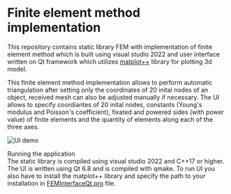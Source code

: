 # Finite element method implementation

This repository contains static library FEM with implementation of finite element method which is built using visual studio 2022 and user interface written on Qt framework which utilizes [matplot++](https://github.com/alandefreitas/matplotplusplus) library for plotting 3d model.<br />

This finite element method implementation allows to perform automatic triangulation after setting only the coordinates of 20 inital nodes of an object, received mesh can also be adjusted manually if necessary. The UI allows to specify coordiantes of 20 inital nodes, constants (Young's modulus and Poisson's coefficient), fixated and powered sides (with power value) of finite elements and the quantity of elements along each of the three axes.<br />

![UI demo](https://github.com/user-attachments/assets/11892e4f-8770-4e72-bb73-b8101122e8b3)

Running the application<br /> 
The static library is compiled using visual studio 2022 and C++17 or higher. The UI is written using  Qt 6.8 and is compiled with qmake. To run UI you also have to install the matplot++ library and specify the path to your installation in [FEMInterfaceQt.pro](https://github.com/slavkokp/FEM/master/FEMInterfaceQt) file.


